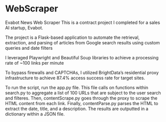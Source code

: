 # WebScraper
Evabot News Web Scraper
This is a contract project I completed for a sales AI startup, Evabot. 

The project is a Flask-based application to automate the retrieval, extraction, and parsing of articles from
Google search results using custom queries and date filters

I leveraged Playwright and Beautiful Soup libraries to achieve a processing rate of ~100 links per minute

To bypass firewalls and CAPTCHAs, I utilized BrightData’s residential proxy infrastructure to achieve 87.4% access success rate for target sites.

To run the script, run the app.py file. This file calls on functions within search.py to aggregate a list of 100 URLs that are subject to the user search and filteres. 
Then, contentScrape.py goes through the proxy to scrape the HTML content from each link.
Finally, contentParse.py parses the HTML to extract the date, title, and a description. The results are outputted in a dictionary within a JSON file. 

